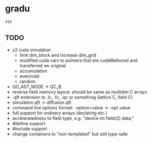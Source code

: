 # gradu
???

## TODO

- z2 cuda simulation
	- limit dim_block and increase dim_grid
	- modified cuda vars to pointers that are cudaMalloced and transferred <=> original
	- accumulation
	- even/odd
	- random
- QC_AST_NODE -> QC_B
- reverse field memory layout: should be same as multidim C arrays
- .qft extension to .lc, .fc, .qc or something (lattice C, field C)
- simulation.qft -> diffusion.qft
- command line options format: -option=value -> -opt value
- full support for ordinary arrays (declaring etc.)
- acceleratedness to field type, e.g. "device int field(2) data;"
- #define support
- #include support
- change containers to "non-templated" but still type-safe
